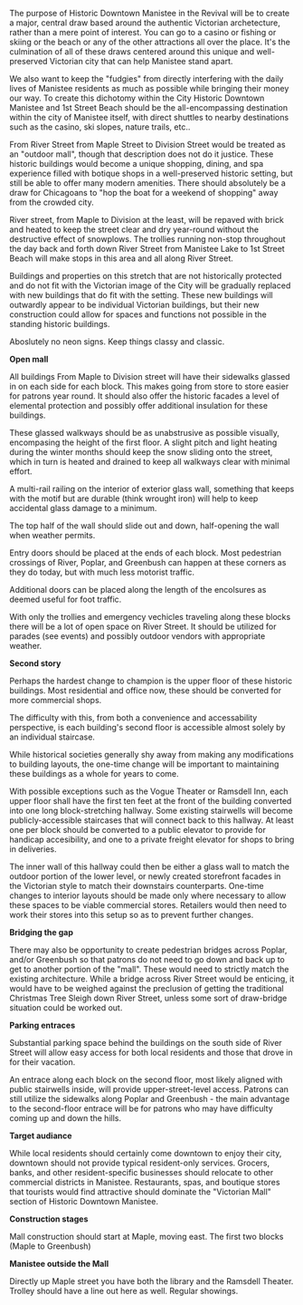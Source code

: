 The purpose of Historic Downtown Manistee in the Revival will be to create a major, central draw based around the authentic Victorian archetecture, rather than a mere point of interest. You can go to a casino or fishing or skiing or the beach or any of the other attractions all over the place. It's the culmination of all of these draws centered around this unique and well-preserved Victorian city that can help Manistee stand apart.

We also want to keep the "fudgies" from directly interfering with the daily lives of Manistee residents as much as possible while bringing their money our way. To create this dichotomy within the City Historic Downtown Manistee and 1st Street Beach should be the all-encompassing destination within the city of Manistee itself, with direct shuttles to nearby destinations such as the casino, ski slopes, nature trails, etc.. 

From River Street from Maple Street to Division Street would be treated as an "outdoor mall", though that description does not do it justice. These historic buildings would become a unique shopping, dining, and spa experience filled with botique shops in a well-preserved historic setting, but still be able to offer many modern amenities. There should absolutely be a draw for Chicagoans to "hop the boat for a weekend of shopping" away from the crowded city. 

River street, from Maple to Division at the least, will be repaved with brick and heated to keep the street clear and dry year-round without the destructive effect of snowplows. The trollies running non-stop throughout the day back and forth down River Street from Manistee Lake to 1st Street Beach will make stops in this area and all along River Street. 

Buildings and properties on this stretch that are not historically protected and do not fit with the Victorian image of the City will be gradually replaced with new buildings that do fit with the setting. These new buildings will outwardly appear to be individual Victorian buildings, but their new construction could allow for spaces and functions not possible in the standing historic buildings. 

Aboslutely no neon signs. Keep things classy and classic. 

**Open mall**

All buildings From Maple to Division street will have their sidewalks glassed in on each side for each block. This makes going from store to store easier for patrons year round. It should also offer the historic facades a level of elemental protection and possibly offer additional insulation for these buildings. 

These glassed walkways should be as unabstrusive as possible visually, encompasing the height of the first floor. A slight pitch and light heating during the winter months should keep the snow sliding onto the street, which in turn is heated and drained to keep all walkways clear with minimal effort.

A multi-rail railing on the interior of exterior glass wall, something that keeps with the motif but are durable (think wrought iron) will help to keep accidental glass damage to a minimum.

The top half of the wall should slide out and down, half-opening the wall when weather permits.

Entry doors should be placed at the ends of each block. Most pedestrian crossings of River, Poplar, and Greenbush can happen at these corners as they do today, but with much less motorist traffic.

Additional doors can be placed along the length of the encolsures as deemed useful for foot traffic. 

With only the trollies and emergency vechicles traveling along these blocks there will be a lot of open space on River Street. It should be utilized for parades (see events) and possibly outdoor vendors with appropriate weather. 

**Second story**

Perhaps the hardest change to champion is the upper floor of these historic buildings. Most residential and office now, these should be converted for more commercial shops. 

The difficulty with this, from both a convenience and accessability perspective, is each building's second floor is accessible almost solely by an individual staircase. 

While historical societies generally shy away from making any modifications to building layouts, the one-time change will be important to maintaining these buildings as a whole for years to come. 

With possible exceptions such as the Vogue Theater or Ramsdell Inn, each upper floor shall have the first ten feet at the front of the building converted into one long block-stretching hallway. Some existing stairwells will become publicly-accessible staircases that will connect back to this hallway. At least one per block should be converted to a public elevator to provide for handicap accesibility, and one to a private freight elevator for shops to bring in deliveries. 

The inner wall of this hallway could then be either a glass wall to match the outdoor portion of the lower level, or newly created storefront facades in the Victorian style to match their downstairs counterparts. One-time changes to interior layouts should be made only where necessary to allow these spaces to be viable commercial stores. Retailers would then need to work their stores into this setup so as to prevent further changes. 

**Bridging the gap**

There may also be opportunity to create pedestrian bridges across Poplar, and/or Greenbush so that patrons do not need to go down and back up to get to another portion of the "mall". These would need to strictly match the existing architecture. While a bridge across River Street would be enticing, it would have to be weighed against the preclusion of getting the traditional Christmas Tree Sleigh down River Street, unless some sort of draw-bridge situation could be worked out. 

**Parking entraces**

Substantial parking space behind the buildings on the south side of River Street will allow easy access for both local residents and those that drove in for their vacation. 

An entrace along each block on the second floor, most likely aligned with public stairwells inside, will provide upper-street-level access. Patrons can still utilize the sidewalks along Poplar and Greenbush - the main advantage to the second-floor entrace will be for patrons who may have difficulty coming up and down the hills. 

**Target audiance**

While local residents should certainly come downtown to enjoy their city, downtown should not provide typical resident-only services. Grocers, banks, and other resident-specific businesses should relocate to other commercial districts in Manistee. Restaurants, spas, and boutique stores that tourists would find attractive should dominate the "Victorian Mall" section of Historic Downtown Manistee. 

**Construction stages**

Mall construction should start at Maple, moving east. The first two blocks (Maple to Greenbush) 

**Manistee outside the Mall**

Directly up Maple street you have both the library and the Ramsdell Theater. Trolley should have a line out here as well. Regular showings. 
